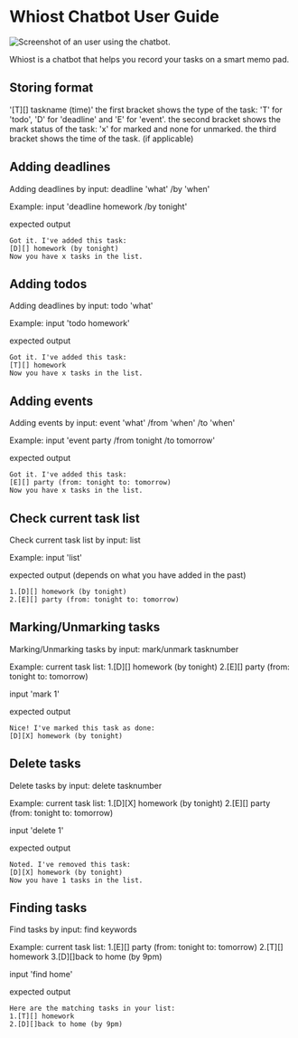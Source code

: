 # Whiost Chatbot User Guide


![Screenshot of an user using the chatbot.](/Ui.png)

Whiost is a chatbot that helps you record your tasks on a smart memo pad. 


## Storing format
'[T][] taskname (time)'
the first bracket shows the type of the task: 'T' for 'todo', 'D' for 'deadline' and 'E' for 'event'. 
the second bracket shows the mark status of the task: 'x' for marked and none for unmarked. 
the third bracket shows the time of the task. (if applicable)


## Adding deadlines
Adding deadlines by input: deadline 'what' /by 'when'

Example: 
input 'deadline homework /by tonight'

expected output

```
Got it. I've added this task:
[D][] homework (by tonight)
Now you have x tasks in the list.
```


## Adding todos
Adding deadlines by input: todo 'what'

Example: 
input 'todo homework'

expected output

```
Got it. I've added this task:
[T][] homework
Now you have x tasks in the list.
```


## Adding events
Adding events by input: event 'what' /from 'when' /to 'when'

Example: 
input 'event party /from tonight /to tomorrow'

expected output

```
Got it. I've added this task:
[E][] party (from: tonight to: tomorrow)
Now you have x tasks in the list.
```


## Check current task list
Check current task list by input: list

Example: 
input 'list'

expected output (depends on what you have added in the past)

```
1.[D][] homework (by tonight)
2.[E][] party (from: tonight to: tomorrow)
```


## Marking/Unmarking tasks
Marking/Unmarking tasks by input: mark/unmark tasknumber

Example: 
current task list:
1.[D][] homework (by tonight)
2.[E][] party (from: tonight to: tomorrow)

input 'mark 1'

expected output

```
Nice! I've marked this task as done:
[D][X] homework (by tonight)
```


## Delete tasks
Delete tasks by input: delete tasknumber

Example: 
current task list:
1.[D][X] homework (by tonight)
2.[E][] party (from: tonight to: tomorrow)

input 'delete 1'

expected output

```
Noted. I've removed this task:
[D][X] homework (by tonight)
Now you have 1 tasks in the list. 
```


## Finding tasks
Find tasks by input: find keywords

Example: 
current task list:
1.[E][] party (from: tonight to: tomorrow)
2.[T][] homework
3.[D][]back to home (by 9pm)

input 'find home'

expected output

```
Here are the matching tasks in your list:
1.[T][] homework
2.[D][]back to home (by 9pm)
```